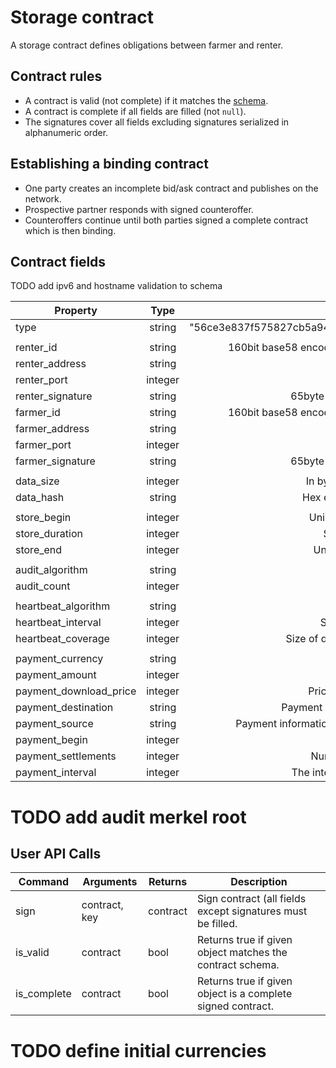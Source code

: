 # Storage contract

A storage contract defines obligations between farmer and renter.


## Contract rules

 * A contract is valid (not complete) if it matches the [schema](schema.json).
 * A contract is complete if all fields are filled (not `null`).
 * The signatures cover all fields excluding signatures serialized in alphanumeric order.

## Establishing a binding contract

 * One party creates an incomplete bid/ask contract and publishes on the network.
 * Prospective partner responds with signed counteroffer.
 * Counteroffers continue until both parties signed a complete contract which is then binding.


## Contract fields

TODO add ipv6 and hostname validation to schema

| Property                  | Type                  | Description                                                           |
|---------------------------|:---------------------:|:---------------------------------------------------------------------:|
| type                      | string                | "56ce3e837f575827cb5a94e2b609756a48fa4a3882f5e762b262af31f432878d"    |
|                           |                       |                                                                       |
| renter_id                 | string                | 160bit base58 encoded bitcoin address (do not used for payments!)     |
| renter_address            | string                | IPv4 or IPv6 or hostname                                              |
| renter_port               | integer               | 0 < port <= 65535                                                     |
| renter_signature          | string                | 65byte base64 encoded bitcoin signature                               |
| farmer_id                 | string                | 160bit base58 encoded bitcoin address (do not used for payments!)     |
| farmer_address            | string                | IPv4 or IPv6 or hostname                                              |
| farmer_port               | integer               | 0 < port <= 65535                                                     |
| farmer_signature          | string                | 65byte base64 encoded bitcoin signature                               |
|                           |                       |                                                                       |
| data_size                 | integer               | In bytes as a power of two (2^size).                                  |
| data_hash                 | string                | Hex encoded sha256(sha256(data))                                      |
|                           |                       |                                                                       |
| store_begin               | integer               | Unixtime when the storage begins                                      |
| store_duration            | integer               | Storage duration in seconds                                           |
| store_end                 | integer               | Unixtime when the storage ends                                        |
|                           |                       |                                                                       |
| audit_algorithm           | string                | TODO document                                                         |
| audit_count               | integer               | TODO document                                                         |
|                           |                       |                                                                       |
| heartbeat_algorithm       | string                | TODO document                                                         |
| heartbeat_interval        | integer               | Seconds between heartbeats                                            |
| heartbeat_coverage        | integer               | Size of data covered by a heartbeat in bytes                          |
|                           |                       |                                                                       |
| payment_currency          | string                | TODO document                                                         |
| payment_amount            | integer               | TODO document                                                         |
| payment_download_price    | integer               | Price per download of stored data.                                    |
| payment_destination       | string                | Payment information needed to pay to farmer.                          |
| payment_source            | string                | Payment information needed to pay to renter (negative payment).       |
| payment_begin             | integer               | Unixtime of first payment                                             |
| payment_settlements       | integer               | Number of payments to be made.                                        |
| payment_interval          | integer               | The interval in which payments are made.                              |


# TODO add audit merkel root


## User API Calls

| Command       | Arguments         | Returns       | Description                                                   |
|---------------|-------------------|---------------|---------------------------------------------------------------|
| sign          | contract, key     | contract      | Sign contract (all fields except signatures must be filled.   |
| is_valid      | contract          | bool          | Returns true if given object matches the contract schema.     |
| is_complete   | contract          | bool          | Returns true if given object is a complete signed contract.   |



# TODO define initial currencies
